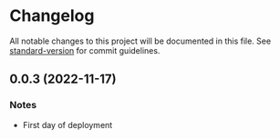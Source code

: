# Changelog

All notable changes to this project will be documented in this file. See [standard-version](https://github.com/conventional-changelog/standard-version) for commit guidelines.

## 0.0.3 (2022-11-17)
### Notes
- First day of deployment
